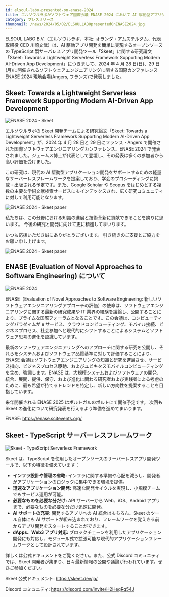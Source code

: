 ```yaml
---
id: elsoul-labo-presented-on-enase-2024
title: エルソウルラボがソフトウェア国際会議 ENASE 2024 において AI 駆動型アプリケーションフレームワーク Skeet の研究論文を発表
category: プレスリリース
thumbnail: /news/2024/05/02/ELSOULLABOpresentedOnENASE2024.jpg
---
```


ELSOUL LABO B.V.（エルソウルラボ、本社: オランダ・アムステルダム、代表取締役 CEO 川崎文武）は、AI 駆動アプリ開発を簡単に実現するオープンソースの TypeScript 製サーバレスアプリ開発ツール「Skeet」に関する研究論文「Skeet: Towards a Lightweight Serverless Framework Supporting Modern AI-Driven App Development」につきまして、2024 年 4 月 28 日(日)、29 日(月)に開催されるソフトウェアエンジニアリングに関する国際カンファレンス ENASE 2024 現地会場(Angers, フランス)で発表しました。

## Skeet: Towards a Lightweight Serverless Framework Supporting Modern AI-Driven App Development

![ENASE 2024 - Skeet](/news/2024/05/02/ENASE2024schedule.jpg)

エルソウルラボの Skeet 開発チームによる研究論文「Skeet: Towards a Lightweight Serverless Framework Supporting Modern AI-Driven App Development」が、2024 年 4 月 28 日と 29 日にフランス・Angers で開催された国際ソフトウェアエンジニアリングカンファレンス、ENASE 2024 で発表されました。ジェームス博士が代表として登壇し、その発表は多くの参加者から高い評価を受けました。

この研究は、現代の AI 駆動型アプリケーション開発をサポートするための軽量なサーバーレスフレームワークを提案しており、学会のプロシーディングに掲載・出版される予定です。また、Google Scholar や Scopus をはじめとする複数の主要な学術文献検索サービスにもインデックスされ、広く研究コミュニティに対して利用可能となります。

![ENASE 2024 - Skeet paper](/news/2024/04/24/ENASE2024AfterTheConference.jpg)

私たちは、この分野における知識の進展と技術革新に貢献できることを誇りに思います。
今後の研究と開発に向けて更に精進してまいります。

いつも応援いただき誠にありがとうございます。
引き続きのご支援とご協力をお願い申し上げます。

![ENASE 2024 - Skeet paper](/news/2024/05/02/ENASEelsoulTeam.jpg)

## ENASE (Evaluation of Novel Approaches to Software Engineering) について

![ENASE 2024](/news/2024/03/04/enase2024.jpg)

ENASE（Evaluation of Novel Approaches to Software Engineering: 新しいソフトウェアエンジニアリングアプローチの評価）の使命は、ソフトウェアエンジニアリングに関する最新の研究成果や IT 業界の経験を議論し、公開することにより、プライムな国際フォーラムとなることです。この会議は、コンピューティングパラダイムが e サービス、クラウドコンピューティング、モバイル接続、ビジネスプロセス、社会参加へと現代的にシフトすることによるシステムとソフトウェア思考の進化を認識しています。

最新のソフトウェアエンジニアリングへのアプローチに関する研究を公開し、それらをシステムおよびソフトウェア品質基準に対して評価することにより、ENASE 会議はソフトウェアエンジニアリングの知識と研究を進展させ、サービス指向、ビジネスプロセス駆動、およびユビキタスモバイルコンピューティングを含め、強調します。ENASE は、大規模システムおよびソフトウェアの開発、統合、展開、提供、保守、および進化に関わる研究者および実践者による考慮のために、最も希望が持てるトレンドを特定し、新しい方向性を提案することを目指しています。

来年開催される ENASE 2025 はポルトガルのポルトにて開催予定です。
次回も Skeet の進化について研究発表を行えるよう準備を進めてまいります。

ENASE: https://enase.scitevents.org/

## Skeet - TypeScript サーバーレスフレームワーク

![Skeet - TypeScript Serverless Framework](/news/2024/03/01/SkeetV2JA.jpg)

Skeet は、TypeScript を使用したオープンソースのサーバーレスアプリ開発ツールで、以下の特徴を備えています：

- **インフラ設計や管理の省略:** インフラに関する準備や心配を減らし、開発者がアプリケーションのロジックに集中できる環境を提供。
- **迅速なアプリケーション開発:** 高速な開発サイクルを実現し、小規模チームでもサービス運用が可能。
- **必要なものを必要な分だけ:** API サーバーから Web、iOS、Android アプリまで、必要なものを必要な分だけ迅速に開発。
- **AI サポートの充実:** 開発するアプリへの AI 統合はもちろん、Skeet のツール自体にも AI サポートが組み込まれており、フレームワークを覚えきる前からアプリ開発をスタートすることができます。
- **dApps、Web3 アプリ対応:** ブロックチェーンを利用したアプリケーション開発にも対応し、モジュール式で拡張可能な現代的アプリケーションフレームワークとして設計されています。

詳しくは公式ドキュメントをご覧ください。また、公式 Discord コミュニティでは、Skeet 開発者が集まり、日々最新情報の公開や議論が行われています。ぜひご参加ください。

Skeet 公式ドキュメント: https://skeet.dev/ja/

Discord コミュニティ: https://discord.com/invite/H2HeqRq54J
